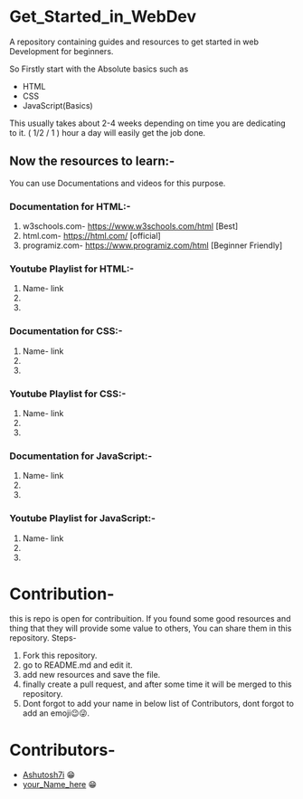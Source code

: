 # Get_Started_in_WebDev
A repository containing guides and resources to get started in web Development for beginners.

So Firstly start with the Absolute basics such as
* HTML
* CSS
* JavaScript(Basics)

This usually takes about 2-4 weeks depending on time you are dedicating to it.
( 1/2 / 1 ) hour a day will easily get the job done.

## Now the resources to learn:-
You can use Documentations and videos for this purpose.

### Documentation for HTML:-
1. w3schools.com- https://www.w3schools.com/html [Best]
2. html.com-      https://html.com/              [official]
3. programiz.com- https://www.programiz.com/html [Beginner Friendly]

### Youtube Playlist for HTML:-
1. Name- link 
2.
3.

### Documentation for CSS:-
1. Name- link 
2. 
3. 

### Youtube Playlist for CSS:-
1. Name- link 
2.
3.

### Documentation for JavaScript:-
1. Name- link 
2. 
3.

### Youtube Playlist for JavaScript:-
1. Name- link 
2.
3.

# Contribution-
this is repo is open for contribuition. If you found some good resources and thing that they will provide some value to others, You can share them in this repository.
Steps-
1. Fork this repository.
2. go to README.md and edit it.
3. add new resources and save the file.
4. finally create a pull request, and after some time it will be merged to this repository.
5. Dont forgot to add your name in below list of Contributors, dont forgot to add an emoji😉😜.

# Contributors-
* [Ashutosh7i](https://ashutosh7i.github.io) 😁
* [your_Name_here](https://any_link_here) 😁
